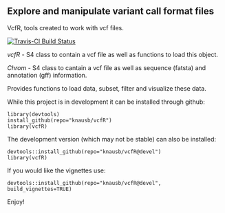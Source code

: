 
## Explore and manipulate variant call format files

VcfR, tools created to work with vcf files.

[![Travis-CI Build Status](https://travis-ci.org/knausb/vcfR.png?branch=master)](https://travis-ci.org/knausb/vcfR)

*vcfR* - S4 class to contain a vcf file as well as functions to load this object.

*Chrom* - S4 class to cantain a vcf file as well as sequence (fatsta) and annotation (gff) information.

Provides functions to load data, subset, filter and visualize these data.


While this project is in development it can be installed through github:

    library(devtools)
    install_github(repo="knausb/vcfR")
    library(vcfR)


The development version (which may not be stable) can also be installed:

    devtools::install_github(repo="knausb/vcfR@devel")
    library(vcfR)


If you would like the vignettes use:

    devtools::install_github(repo="knausb/vcfR@devel", build_vignettes=TRUE)

Enjoy!

